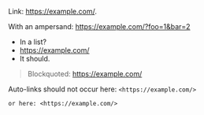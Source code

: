 Link: <https://example.com/>.

With an ampersand: <https://example.com/?foo=1&bar=2>

* In a list?
* <https://example.com/>
* It should.

> Blockquoted: <https://example.com/>

Auto-links should not occur here: `<https://example.com/>`

	or here: <https://example.com/>

